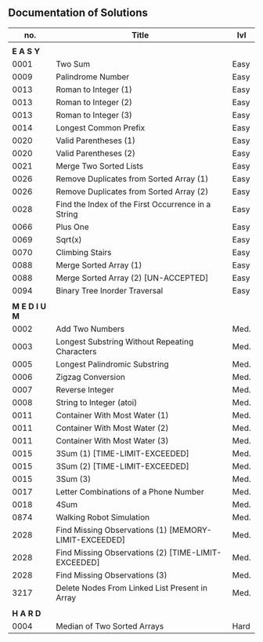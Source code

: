 ##  Documentation of Solutions
   
| no.  | Title                                                 | lvl  |
| ---- | ----------------------------------------------------- | ---- |
|                                                                     |
| **E A S Y**                                                         |
| 0001 | Two Sum                                               | Easy |
| 0009 | Palindrome Number                                     | Easy |
| 0013 | Roman to Integer (1)                                  | Easy | 
| 0013 | Roman to Integer (2)                                  | Easy | 
| 0013 | Roman to Integer (3)                                  | Easy | 
| 0014 | Longest Common Prefix                                 | Easy |
| 0020 | Valid Parentheses (1)                                 | Easy |
| 0020 | Valid Parentheses (2)                                 | Easy | 
| 0021 | Merge Two Sorted Lists                                | Easy |
| 0026 | Remove Duplicates from Sorted Array (1)               | Easy |
| 0026 | Remove Duplicates from Sorted Array (2)               | Easy |
| 0028 | Find the Index of the First Occurrence in a String    | Easy |
| 0066 | Plus One                                              | Easy |
| 0069 | Sqrt(x)                                               | Easy |
| 0070 | Climbing Stairs                                       | Easy |
| 0088 | Merge Sorted Array (1)                                | Easy |
| 0088 | Merge Sorted Array (2) [UN-ACCEPTED]                  | Easy |
| 0094 | Binary Tree Inorder Traversal                         | Easy |
|                                                                     |
| **M E D I U M**                                                     |
| 0002 | Add Two Numbers                                       | Med. |
| 0003 | Longest Substring Without Repeating Characters        | Med. |
| 0005 | Longest Palindromic Substring                         | Med. |
| 0006 | Zigzag Conversion                                     | Med. |
| 0007 | Reverse Integer                                       | Med. |
| 0008 | String to Integer (atoi)                              | Med. |
| 0011 | Container With Most Water (1)                         | Med. |
| 0011 | Container With Most Water (2)                         | Med. |
| 0011 | Container With Most Water (3)                         | Med. |
| 0015 | 3Sum (1)  [TIME-LIMIT-EXCEEDED]                       | Med. |
| 0015 | 3Sum (2)  [TIME-LIMIT-EXCEEDED]                       | Med. |
| 0015 | 3Sum (3)                                              | Med. |
| 0017 | Letter Combinations of a Phone Number                 | Med. |
| 0018 | 4Sum                                                  | Med. |
| 0874 | Walking Robot Simulation                              | Med. |
| 2028 | Find Missing Observations (1) [MEMORY-LIMIT-EXCEEDED] | Med. |
| 2028 | Find Missing Observations (2) [TIME-LIMIT-EXCEEDED]   | Med. |
| 2028 | Find Missing Observations (3)                         | Med. |
| 3217 | Delete Nodes From Linked List Present in Array        | Med. |
|                                                                     |
| **H A R D**                                                         |
| 0004 | Median of Two Sorted Arrays                           | Hard |

